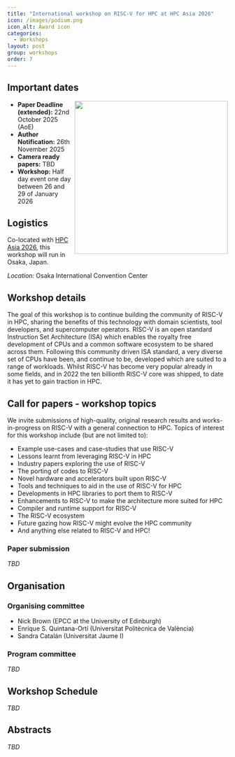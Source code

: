 ```yaml
---
title: "International workshop on RISC-V for HPC at HPC Asia 2026"
icon: /images/podium.png
icon_alt: Award icon
categories:
  - Workshops
layout: post
group: workshops
order: 7
---
```

## Important dates
<img align="right" src="https://riscv.epcc.ed.ac.uk/images/hpcasia26_logo-large.png" width=350>

* **Paper Deadline (extended):** 22nd October 2025 (AoE)
* **Author Notification:** 26th November 2025
* **Camera ready papers:** TBD
* **Workshop:** Half day event one day between 26 and 29 of January 2026
  
## Logistics
<!--<img align="right" src="/images/hpc_asia26-logo-small.png" width=150>-->

Co-located with <a href="https://www.sca-hpcasia2026.jp/index.html">HPC Asia 2026</a>, this workshop will run in Osaka, Japan.

*Location:* Osaka International Convention Center

## Workshop details

The goal of this workshop is to continue building the community of RISC-V in HPC, sharing the benefits of this technology with domain scientists, tool developers, and supercomputer operators. RISC-V is an open standard Instruction Set Architecture (ISA) which enables the royalty free development of CPUs and a common software ecosystem to be shared across them. Following this community driven ISA standard, a very diverse set of CPUs have been, and continue to be, developed which are suited to a range of workloads. Whilst RISC-V has become very popular already in some fields, and in 2022 the ten billionth RISC-V core was shipped, to date it has yet to gain traction in HPC.

## Call for papers - workshop topics

We invite submissions of high-quality, original research results and works-in-progress on RISC-V with a general connection to HPC. Topics of interest for this workshop include (but are not limited to):

* Example use-cases and case-studies that use RISC-V
* Lessons learnt from leveraging RISC-V in HPC
* Industry papers exploring the use of RISC-V
* The porting of codes to RISC-V
* Novel hardware and accelerators built upon RISC-V
* Tools and techniques to aid in the use of RISC-V for HPC
* Developments in HPC libraries to port them to RISC-V
* Enhancements to RISC-V to make the architecture more suited for HPC
* Compiler and runtime support for RISC-V
* The RISC-V ecosystem
* Future gazing how RISC-V might evolve the HPC community
* And anything else related to RISC-V and HPC!

### Paper submission
*TBD*

## Organisation 

### Organising committee

* Nick Brown (EPCC at the University of Edinburgh)
* Enrique S. Quintana-Ortí (Universitat Politècnica de València)
* Sandra Catalán (Universitat Jaume I)

### Program committee
*TBD*
  
## Workshop Schedule

*TBD*


## Abstracts

*TBD*
